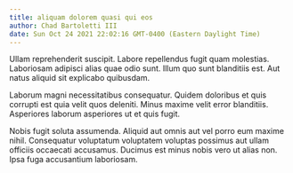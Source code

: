 ```yaml
---
title: aliquam dolorem quasi qui eos
author: Chad Bartoletti III
date: Sun Oct 24 2021 22:02:16 GMT-0400 (Eastern Daylight Time)
---
```

Ullam reprehenderit suscipit. Labore repellendus fugit quam molestias. Laboriosam adipisci alias quae odio sunt. Illum quo sunt blanditiis est. Aut natus aliquid sit explicabo quibusdam.

 Laborum magni necessitatibus consequatur. Quidem doloribus et quis corrupti est quia velit quos deleniti. Minus maxime velit error blanditiis. Asperiores laborum asperiores ut et quis fugit.

 Nobis fugit soluta assumenda. Aliquid aut omnis aut vel porro eum maxime nihil. Consequatur voluptatum voluptatem voluptas possimus aut ullam officiis occaecati accusamus. Ducimus est minus nobis vero ut alias non. Ipsa fuga accusantium laboriosam.